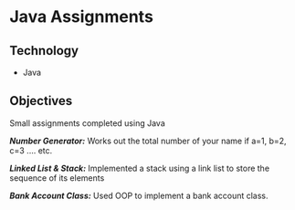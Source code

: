 # Java Assignments

## Technology
- Java

## Objectives
Small assignments completed using Java

_**Number Generator:**_
Works out the total number of your name if a=1, b=2, c=3 .... etc. 

_**Linked List & Stack:**_
Implemented a stack using a link list to store the sequence of its elements

_**Bank Account Class:**_
Used OOP to implement a bank account class.
